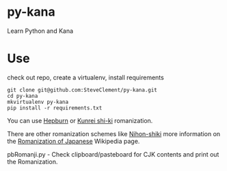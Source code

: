 # py-kana
Learn Python and Kana

# Use

check out repo, create a virtualenv, install requirements

```
git clone git@github.com:SteveClement/py-kana.git
cd py-kana
mkvirtualenv py-kana
pip install -r requirements.txt
```

You can use [Hepburn](https://en.wikipedia.org/wiki/Hepburn_romanization) or [Kunrei shi-ki](https://en.wikipedia.org/wiki/Kunrei-shiki_romanization) romanization.

There are other romanization schemes like [Nihon-shiki](https://en.wikipedia.org/wiki/Nihon-shiki_romanization) more information on the [Romanization of Japanese](https://en.wikipedia.org/wiki/Romanization_of_Japanese) Wikipedia page.

pbRomanji.py - Check clipboard/pasteboard for CJK contents and print out the Romanization.
